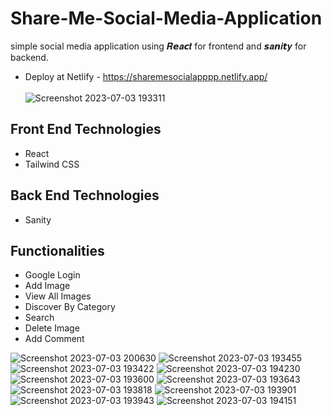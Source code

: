 # Share-Me-Social-Media-Application
simple social media application using 𝑹𝙚𝒂𝙘𝒕 for frontend and 𝙨𝒂𝙣𝒊𝙩𝒚 for backend.

- Deploy at Netlify - https://sharemesocialapppp.netlify.app/
  <br/>
  <br/>
![Screenshot 2023-07-03 193311](https://github.com/Akila-Piumal/Share-Me-Social-Media-Application/assets/101160365/65183ff5-5f75-4822-a51d-10700793d301)

  

## Front End Technologies                                              
- React
- Tailwind CSS

## Back End Technologies
- Sanity

## Functionalities
  - Google Login
  - Add Image
  - View All Images
  - Discover By Category
  - Search
  - Delete Image
  - Add Comment

![Screenshot 2023-07-03 200630](https://github.com/Akila-Piumal/Share-Me-Social-Media-Application/assets/101160365/79c5c22e-c51e-4637-9c99-3dec70567611)
![Screenshot 2023-07-03 193455](https://github.com/Akila-Piumal/Share-Me-Social-Media-Application/assets/101160365/85eb7ce3-b47b-4ff5-8061-0518be0fb8df)
![Screenshot 2023-07-03 193422](https://github.com/Akila-Piumal/Share-Me-Social-Media-Application/assets/101160365/ce84e190-4f8f-483e-8ce7-096bb76aaa21)
![Screenshot 2023-07-03 194230](https://github.com/Akila-Piumal/Share-Me-Social-Media-Application/assets/101160365/6e69b21e-02c9-4244-83f4-962a6b510377)
![Screenshot 2023-07-03 193600](https://github.com/Akila-Piumal/Share-Me-Social-Media-Application/assets/101160365/10a06113-8490-45c6-8290-eee658a86f39)
![Screenshot 2023-07-03 193643](https://github.com/Akila-Piumal/Share-Me-Social-Media-Application/assets/101160365/7bc7ab33-8b9e-488e-ac2c-ef9cbfc8f24c)
![Screenshot 2023-07-03 193818](https://github.com/Akila-Piumal/Share-Me-Social-Media-Application/assets/101160365/43f83cb9-7c5e-41d0-8514-be79a24132e3)
![Screenshot 2023-07-03 193901](https://github.com/Akila-Piumal/Share-Me-Social-Media-Application/assets/101160365/2f996bd0-b9cf-4d6d-a4ee-7c69e3a5ab82)
![Screenshot 2023-07-03 193943](https://github.com/Akila-Piumal/Share-Me-Social-Media-Application/assets/101160365/30c5d7a5-b48b-4fb2-ba51-6ca7eec61e95)
![Screenshot 2023-07-03 194151](https://github.com/Akila-Piumal/Share-Me-Social-Media-Application/assets/101160365/cd3405ff-2824-490a-ab0f-17e41351265e)




